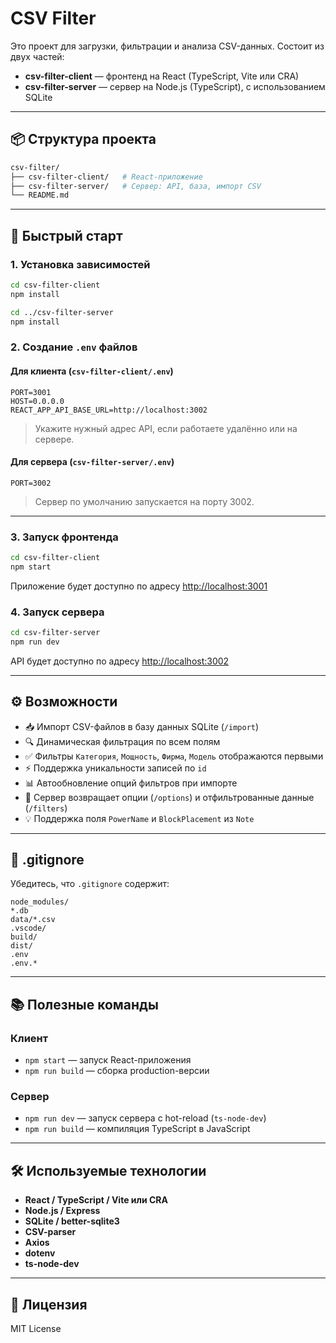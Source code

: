 # CSV Filter

Это проект для загрузки, фильтрации и анализа CSV-данных. Состоит из двух частей:

- **csv-filter-client** — фронтенд на React (TypeScript, Vite или CRA)
- **csv-filter-server** — сервер на Node.js (TypeScript), с использованием SQLite

---

## 📦 Структура проекта

```bash
csv-filter/
├── csv-filter-client/   # React-приложение
├── csv-filter-server/   # Сервер: API, база, импорт CSV
└── README.md
```

---

## 🚀 Быстрый старт

### 1. Установка зависимостей

```bash
cd csv-filter-client
npm install

cd ../csv-filter-server
npm install
```

### 2. Создание `.env` файлов

#### Для клиента (`csv-filter-client/.env`)

```env
PORT=3001
HOST=0.0.0.0
REACT_APP_API_BASE_URL=http://localhost:3002
```

> Укажите нужный адрес API, если работаете удалённо или на сервере.

#### Для сервера (`csv-filter-server/.env`)

```env
PORT=3002
```

> Сервер по умолчанию запускается на порту 3002.

---

### 3. Запуск фронтенда

```bash
cd csv-filter-client
npm start
```

Приложение будет доступно по адресу [http://localhost:3001](http://localhost:3001)

### 4. Запуск сервера

```bash
cd csv-filter-server
npm run dev
```

API будет доступно по адресу [http://localhost:3002](http://localhost:3002)

---

## ⚙️ Возможности

- 📥 Импорт CSV-файлов в базу данных SQLite (`/import`)
- 🔍 Динамическая фильтрация по всем полям
- ✅ Фильтры `Категория`, `Мощность`, `Фирма`, `Модель` отображаются первыми
- ⚡️ Поддержка уникальности записей по `id`
- 📊 Автообновление опций фильтров при импорте
- 🔗 Сервер возвращает опции (`/options`) и отфильтрованные данные (`/filters`)
- 💡 Поддержка поля `PowerName` и `BlockPlacement` из `Note`

---

## 📁 .gitignore

Убедитесь, что `.gitignore` содержит:

```gitignore
node_modules/
*.db
data/*.csv
.vscode/
build/
dist/
.env
.env.*
```

---

## 📚 Полезные команды

### Клиент

- `npm start` — запуск React-приложения
- `npm run build` — сборка production-версии

### Сервер

- `npm run dev` — запуск сервера с hot-reload (`ts-node-dev`)
- `npm run build` — компиляция TypeScript в JavaScript

---

## 🛠 Используемые технологии

- **React / TypeScript / Vite или CRA**
- **Node.js / Express**
- **SQLite / better-sqlite3**
- **CSV-parser**
- **Axios**
- **dotenv**
- **ts-node-dev**

---

## 📝 Лицензия

MIT License
